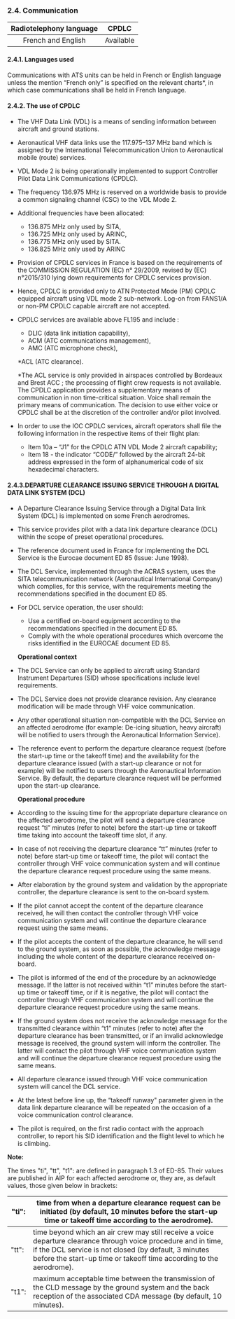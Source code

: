### 	2.4. Communication

| Radiotelephony language |   CPDLC   |
| :---------------------: | :-------: |
|   French and English    | Available |

#### 2.4.1. **Languages used**

Communications with ATS units can be held in French or English language unless the mention “French only” is specified on the relevant charts*, in which case communications shall be held in French language.

#### 2.4.2. The use of CPDLC

- The VHF Data Link (VDL) is a means of sending information between aircraft and ground stations.

- Aeronautical VHF data links use the 117.975–137 MHz band which is assigned by the International Telecommunication Union to Aeronautical mobile (route) services.

- VDL Mode 2 is being operationally implemented to support Controller Pilot Data Link Communications (CPDLC).

- The frequency 136.975 MHz is reserved on a worldwide basis to provide a common signaling channel (CSC) to the VDL Mode 2.

- Additional frequencies have been allocated:

  - 136.875 MHz only used by SITA,
  - 136.725 MHz only used by ARINC,
  - 136.775 MHz only used by SITA.
  - 136.825 MHz only used by ARINC

- Provision of CPDLC services in France is based on the requirements of the COMMISSION REGULATION (EC) n° 29/2009, revised by (EC) n°2015/310 lying down requirements for CPDLC services provision.

- Hence, CPDLC is provided only to ATN Protected Mode (PM) CPDLC equipped aircraft using VDL mode 2 sub-network. Log-on from FANS1/A or non-PM CPDLC capable aircraft are not accepted.

- CPDLC services are available above FL195 and include :

  - DLIC (data link initiation capability),
  - ACM (ATC communications management),
  - AMC (ATC microphone check),

  *ACL (ATC clearance).

  *The ACL service is only provided in airspaces controlled by Bordeaux and Brest ACC ; the processing of flight crew requests is not available. The CPDLC application provides a supplementary means of communication in non time-critical situation. Voice shall remain the primary means of communication. The decision to use either voice or CPDLC shall be at the discretion of the controller and/or pilot involved. 

- In order to use the IOC CPDLC services, aircraft operators shall file the following information in the respective items of their flight plan:

  - Item 10a – “J1” for the CPDLC ATN VDL Mode 2 aircraft capability;
  - Item 18 - the indicator “CODE/” followed by the aircraft 24-bit address expressed in the form of alphanumerical code of six hexadecimal characters.

#### 2.4.3.**DEPARTURE CLEARANCE ISSUING SERVICE THROUGH A DIGITAL DATA LINK SYSTEM (DCL)**

- A Departure Clearance Issuing Service through a Digital Data link System (DCL) is implemented on some French aerodromes.

- This service provides pilot with a data link departure clearance (DCL) within the scope of preset operational procedures.

- The reference document used in France for implementing the DCL Service is the Eurocae document ED 85 (Issue: June 1998).

- The DCL Service, implemented through the ACRAS system, uses the SITA telecommunication network (Aeronautical International Company) which complies, for this service, with the requirements meeting the recommendations specified in the document ED 85.

- For DCL service operation, the user should:

  - Use a certified on-board equipment according to the recommendations specified in the document ED 85.
  - Comply with the whole operational procedures which overcome the risks identified in the EUROCAE document ED 85.

  **Operational context**

- The DCL Service can only be applied to aircraft using Standard Instrument Departures (SID) whose specifications include level requirements.

- The DCL Service does not provide clearance revision. Any clearance modification will be made through VHF voice communication.

- Any other operational situation non-compatible with the DCL Service on an affected aerodrome (for example: De-icing situation, heavy aircraft) will be notified to users through the Aeronautical Information Service).

- The reference event to perform the departure clearance request (before the start-up time or the takeoff time) and the availability for the departure clearance issued (with a start-up clearance or not for example) will be notified to users through the Aeronautical Information Service. By default, the departure clearance request will be performed upon the start-up clearance.

  **Operational procedure**

- According to the issuing time for the appropriate departure clearance on the affected aerodrome, the pilot will send a departure clearance request “ti” minutes (refer to note) before the start-up time or takeoff time taking into account the takeoff time slot, if any.
- In case of not receiving the departure clearance “tt” minutes (refer to note) before start-up time or takeoff time, the pilot will contact the controller through VHF voice communication system and will continue the departure clearance request procedure using the same means.
- After elaboration by the ground system and validation by the appropriate controller, the departure clearance is sent to the on-board system.
- If the pilot cannot accept the content of the departure clearance received, he will then contact the controller through VHF voice communication system and will continue the departure clearance request using the same means.
- If the pilot accepts the content of the departure clearance, he will send to the ground system, as soon as possible, the acknowledge message including the whole content of the departure clearance received on-board.
- The pilot is informed of the end of the procedure by an acknowledge message. If the latter is not received within “t1” minutes before the start-up time or takeoff time, or if it is negative, the pilot will contact the controller through VHF communication system and will continue the departure clearance request procedure using the same means.
- If the ground system does not receive the acknowledge message for the transmitted clearance within “t1” minutes (refer to note) after the departure clearance has been transmitted, or if an invalid acknowledge message is received, the ground system will inform the controller. The latter will contact the pilot through VHF voice communication system and will continue the departure clearance request procedure using the same means.
- All departure clearance issued through VHF voice communication system will cancel the DCL service.

- At the latest before line up, the “takeoff runway" parameter given in the data link departure clearance will be repeated on the occasion of a voice communication control clearance.
- The pilot is required, on the first radio contact with the approach controller, to report his SID identification and the flight level to which he is climbing.

**Note:** 

The times "ti", "tt", "t1": are defined in paragraph 1.3 of ED-85. Their values are published in AIP for each affected aerodrome or, they are, as default values, those given below in brackets:

| "ti": | time from when a departure clearance request can be initiated (by default, 10 minutes before the start-up time or takeoff time according to the aerodrome). |
| ----- | ------------------------------------------------------------ |
| "tt": | time beyond which an air crew may still receive a voice departure clearance through voice procedure and in time, if the DCL service is not closed (by default, 3 minutes before the start-up time or takeoff time according to the aerodrome). |
| "t1": | maximum acceptable time between the transmission of the CLD message by the ground system and the back reception of the associated CDA message (by default, 10 minutes). |